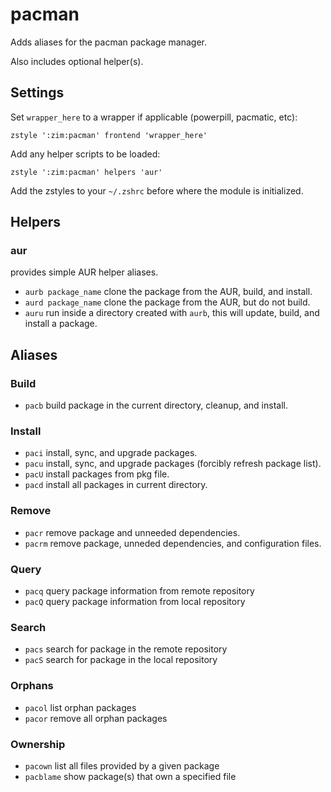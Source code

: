 pacman
======

Adds aliases for the pacman package manager.

Also includes optional helper(s).

Settings
--------
Set `wrapper_here` to a wrapper if applicable (powerpill, pacmatic, etc):

    zstyle ':zim:pacman' frontend 'wrapper_here'

Add any helper scripts to be loaded:

    zstyle ':zim:pacman' helpers 'aur'

Add the zstyles to your `~/.zshrc` before where the module is initialized.

Helpers
-------

### aur

provides simple AUR helper aliases.

  * `aurb package_name` clone the package from the AUR, build, and install.
  * `aurd package_name` clone the package from the AUR, but do not build.
  * `auru` run inside a directory created with `aurb`, this will update, build, and install a package.

Aliases
-------

### Build

  * `pacb` build package in the current directory, cleanup, and install.

### Install

  * `paci` install, sync, and upgrade packages.
  * `pacu` install, sync, and upgrade packages (forcibly refresh package list).
  * `pacU` install packages from pkg file.
  * `pacd` install all packages in current directory.

### Remove

  * `pacr` remove package and unneeded dependencies.
  * `pacrm` remove package, unneded dependencies, and configuration files.

### Query

  * `pacq` query package information from remote repository
  * `pacQ` query package information from local repository

### Search

  * `pacs` search for package in the remote repository
  * `pacS` search for package in the local repository

### Orphans

  * `pacol` list orphan packages
  * `pacor` remove all orphan packages

### Ownership

  * `pacown` list all files provided by a given package
  * `pacblame` show package(s) that own a specified file
